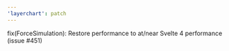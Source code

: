 ```yaml
---
'layerchart': patch
---
```


fix(ForceSimulation): Restore performance to at/near Svelte 4 performance (issue #451)
